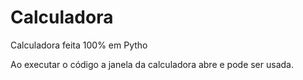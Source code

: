 # Calculadora
 Calculadora feita 100% em Pytho
 
 Ao executar o código a janela da calculadora abre e pode ser usada. 

